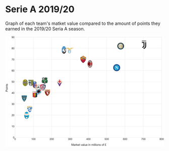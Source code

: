 # Serie A 2019/20
Graph of each team's matket value compared to the amount of points they earned in the 2019/20 Seria A season.

![](graph.png)
